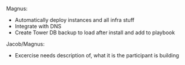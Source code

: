 Magnus:
* Automatically deploy instances and all infra stuff
* Integrate with DNS
* Create Tower DB backup to load after install and add to playbook

Jacob/Magnus:
* Excercise needs description of, what it is the participant is building
